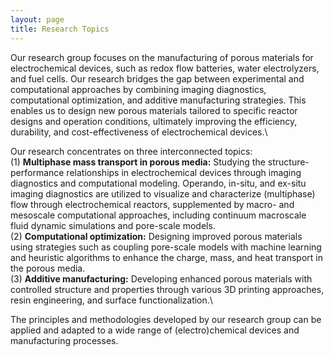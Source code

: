 ```yaml
---
layout: page
title: Research Topics
---
```


Our research group focuses on the manufacturing of porous materials for electrochemical devices, such as redox flow batteries, water electrolyzers, and fuel cells. Our research bridges the gap between experimental and computational approaches by combining imaging diagnostics, computational optimization, and additive manufacturing strategies. This enables us to design new porous materials tailored to specific reactor designs and operation conditions, ultimately improving the efficiency, durability, and cost-effectiveness of electrochemical devices.\

Our research concentrates on three interconnected topics:\
(1) **Multiphase mass transport in porous media:** Studying the structure-performance relationships in electrochemical devices through imaging diagnostics and computational modeling. Operando, in-situ, and ex-situ imaging diagnostics are utilized to visualize and characterize (multiphase) flow through electrochemical reactors, supplemented by macro- and mesoscale computational approaches, including continuum macroscale fluid dynamic simulations and pore-scale models.\
(2) **Computational optimization:** Designing improved porous materials using strategies such as coupling pore-scale models with machine learning and heuristic algorithms to enhance the charge, mass, and heat transport in the porous media.\
(3) **Additive manufacturing:** Developing enhanced porous materials with controlled structure and properties through various 3D printing approaches, resin engineering, and surface functionalization.\

The principles and methodologies developed by our research group can be applied and adapted to a wide range of (electro)chemical devices and manufacturing processes.
